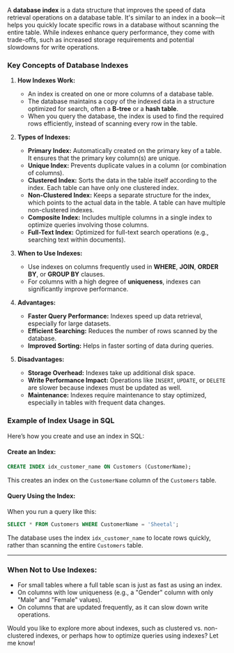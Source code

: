 A **database index** is a data structure that improves the speed of data retrieval operations on a database table. It's similar to an index in a book—it helps you quickly locate specific rows in a database without scanning the entire table. While indexes enhance query performance, they come with trade-offs, such as increased storage requirements and potential slowdowns for write operations.

### **Key Concepts of Database Indexes**

1. **How Indexes Work:**
    
    - An index is created on one or more columns of a database table.
    - The database maintains a copy of the indexed data in a structure optimized for search, often a **B-tree** or a **hash table**.
    - When you query the database, the index is used to find the required rows efficiently, instead of scanning every row in the table.
2. **Types of Indexes:**
    
    - **Primary Index:** Automatically created on the primary key of a table. It ensures that the primary key column(s) are unique.
    - **Unique Index:** Prevents duplicate values in a column (or combination of columns).
    - **Clustered Index:** Sorts the data in the table itself according to the index. Each table can have only one clustered index.
    - **Non-Clustered Index:** Keeps a separate structure for the index, which points to the actual data in the table. A table can have multiple non-clustered indexes.
    - **Composite Index:** Includes multiple columns in a single index to optimize queries involving those columns.
    - **Full-Text Index:** Optimized for full-text search operations (e.g., searching text within documents).
3. **When to Use Indexes:**
    
    - Use indexes on columns frequently used in **WHERE**, **JOIN**, **ORDER BY**, or **GROUP BY** clauses.
    - For columns with a high degree of **uniqueness**, indexes can significantly improve performance.
4. **Advantages:**
    
    - **Faster Query Performance:** Indexes speed up data retrieval, especially for large datasets.
    - **Efficient Searching:** Reduces the number of rows scanned by the database.
    - **Improved Sorting:** Helps in faster sorting of data during queries.
5. **Disadvantages:**
    
    - **Storage Overhead:** Indexes take up additional disk space.
    - **Write Performance Impact:** Operations like `INSERT`, `UPDATE`, or `DELETE` are slower because indexes must be updated as well.
    - **Maintenance:** Indexes require maintenance to stay optimized, especially in tables with frequent data changes.

### **Example of Index Usage in SQL**

Here’s how you create and use an index in SQL:

#### Create an Index:

```sql
CREATE INDEX idx_customer_name ON Customers (CustomerName);
```

This creates an index on the `CustomerName` column of the `Customers` table.

#### Query Using the Index:

When you run a query like this:

```sql
SELECT * FROM Customers WHERE CustomerName = 'Sheetal';
```

The database uses the index `idx_customer_name` to locate rows quickly, rather than scanning the entire `Customers` table.

---

### **When Not to Use Indexes:**

- For small tables where a full table scan is just as fast as using an index.
- On columns with low uniqueness (e.g., a "Gender" column with only "Male" and "Female" values).
- On columns that are updated frequently, as it can slow down write operations.

Would you like to explore more about indexes, such as clustered vs. non-clustered indexes, or perhaps how to optimize queries using indexes? Let me know!